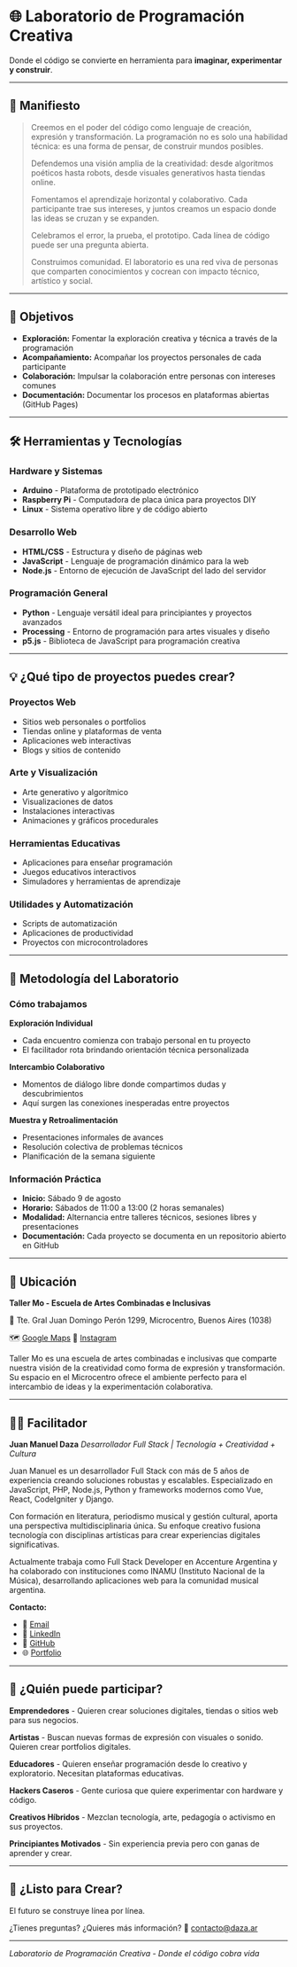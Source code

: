 # 🌐 Laboratorio de Programación Creativa

Donde el código se convierte en herramienta para **imaginar, experimentar y construir**.

---

## 📜 Manifiesto

> Creemos en el poder del código como lenguaje de creación, expresión y transformación.
> La programación no es solo una habilidad técnica: es una forma de pensar, de construir mundos posibles.
>
> Defendemos una visión amplia de la creatividad: desde algoritmos poéticos hasta robots, desde visuales generativos hasta tiendas online.
>
> Fomentamos el aprendizaje horizontal y colaborativo. Cada participante trae sus intereses, y juntos creamos un espacio donde las ideas se cruzan y se expanden.
>
> Celebramos el error, la prueba, el prototipo. Cada línea de código puede ser una pregunta abierta.
>
> Construimos comunidad. El laboratorio es una red viva de personas que comparten conocimientos y cocrean con impacto técnico, artístico y social.

---

## 🎯 Objetivos

- **Exploración:** Fomentar la exploración creativa y técnica a través de la programación
- **Acompañamiento:** Acompañar los proyectos personales de cada participante
- **Colaboración:** Impulsar la colaboración entre personas con intereses comunes
- **Documentación:** Documentar los procesos en plataformas abiertas (GitHub Pages)

---

## 🛠️ Herramientas y Tecnologías

### Hardware y Sistemas
- **Arduino** - Plataforma de prototipado electrónico
- **Raspberry Pi** - Computadora de placa única para proyectos DIY
- **Linux** - Sistema operativo libre y de código abierto

### Desarrollo Web
- **HTML/CSS** - Estructura y diseño de páginas web
- **JavaScript** - Lenguaje de programación dinámico para la web
- **Node.js** - Entorno de ejecución de JavaScript del lado del servidor

### Programación General
- **Python** - Lenguaje versátil ideal para principiantes y proyectos avanzados
- **Processing** - Entorno de programación para artes visuales y diseño
- **p5.js** - Biblioteca de JavaScript para programación creativa

---

## 💡 ¿Qué tipo de proyectos puedes crear?

### Proyectos Web
- Sitios web personales o portfolios
- Tiendas online y plataformas de venta
- Aplicaciones web interactivas
- Blogs y sitios de contenido

### Arte y Visualización
- Arte generativo y algorítmico
- Visualizaciones de datos
- Instalaciones interactivas
- Animaciones y gráficos procedurales

### Herramientas Educativas
- Aplicaciones para enseñar programación
- Juegos educativos interactivos
- Simuladores y herramientas de aprendizaje

### Utilidades y Automatización
- Scripts de automatización
- Aplicaciones de productividad
- Proyectos con microcontroladores

---

## 🧩 Metodología del Laboratorio

### Cómo trabajamos

**Exploración Individual**
- Cada encuentro comienza con trabajo personal en tu proyecto
- El facilitador rota brindando orientación técnica personalizada

**Intercambio Colaborativo**
- Momentos de diálogo libre donde compartimos dudas y descubrimientos
- Aquí surgen las conexiones inesperadas entre proyectos

**Muestra y Retroalimentación**
- Presentaciones informales de avances
- Resolución colectiva de problemas técnicos
- Planificación de la semana siguiente

### Información Práctica

- **Inicio:** Sábado 9 de agosto
- **Horario:** Sábados de 11:00 a 13:00 (2 horas semanales)
- **Modalidad:** Alternancia entre talleres técnicos, sesiones libres y presentaciones
- **Documentación:** Cada proyecto se documenta en un repositorio abierto en GitHub

---

## 📍 Ubicación

**Taller Mo - Escuela de Artes Combinadas e Inclusivas**

📍 Tte. Gral Juan Domingo Perón 1299, Microcentro, Buenos Aires (1038)

🗺️ [Google Maps](https://maps.app.goo.gl/KaN1YyPsimvKxeFg9)
🔗 [Instagram](https://www.instagram.com/taller.mo/)

Taller Mo es una escuela de artes combinadas e inclusivas que comparte nuestra visión de la creatividad como forma de expresión y transformación. Su espacio en el Microcentro ofrece el ambiente perfecto para el intercambio de ideas y la experimentación colaborativa.

---

## 👨‍🏫 Facilitador

**Juan Manuel Daza**
*Desarrollador Full Stack | Tecnología + Creatividad + Cultura*

Juan Manuel es un desarrollador Full Stack con más de 5 años de experiencia creando soluciones robustas y escalables. Especializado en JavaScript, PHP, Node.js, Python y frameworks modernos como Vue, React, CodeIgniter y Django.

Con formación en literatura, periodismo musical y gestión cultural, aporta una perspectiva multidisciplinaria única. Su enfoque creativo fusiona tecnología con disciplinas artísticas para crear experiencias digitales significativas.

Actualmente trabaja como Full Stack Developer en Accenture Argentina y ha colaborado con instituciones como INAMU (Instituto Nacional de la Música), desarrollando aplicaciones web para la comunidad musical argentina.

**Contacto:**
- 📧 [Email](mailto:juanmanueldaza@gmail.com)
- 🔗 [LinkedIn](https://linkedin.com/in/juanmanueldaza)
- 🐙 [GitHub](https://github.com/juanmanueldaza)
- 🌐 [Portfolio](https://daza.ar)

---

## 👥 ¿Quién puede participar?

**Emprendedores** - Quieren crear soluciones digitales, tiendas o sitios web para sus negocios.

**Artistas** - Buscan nuevas formas de expresión con visuales o sonido. Quieren crear portfolios digitales.

**Educadores** - Quieren enseñar programación desde lo creativo y exploratorio. Necesitan plataformas educativas.

**Hackers Caseros** - Gente curiosa que quiere experimentar con hardware y código.

**Creativos Híbridos** - Mezclan tecnología, arte, pedagogía o activismo en sus proyectos.

**Principiantes Motivados** - Sin experiencia previa pero con ganas de aprender y crear.

---

## 🚀 ¿Listo para Crear?

El futuro se construye línea por línea.

¿Tienes preguntas? ¿Quieres más información?
📧 [contacto@daza.ar](mailto:contacto@daza.ar)

---

*Laboratorio de Programación Creativa - Donde el código cobra vida*